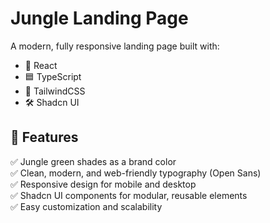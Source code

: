 # Jungle Landing Page

A modern, fully responsive landing page built with:
- 🌿 React
- 🟦 TypeScript
- 🦄 TailwindCSS
- 🛠️ Shadcn UI

## 🚀 Features

✅ Jungle green shades as a brand color  
✅ Clean, modern, and web-friendly typography (Open Sans)  
✅ Responsive design for mobile and desktop  
✅ Shadcn UI components for modular, reusable elements  
✅ Easy customization and scalability

